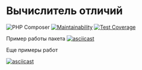 # Вычислитель отличий

![PHP Composer](https://github.com/renakdup/php-project-lvl2/workflows/PHP%20Composer/badge.svg) [![Maintainability](https://api.codeclimate.com/v1/badges/dd4d37c848941f3b800f/maintainability)](https://codeclimate.com/github/renakdup/php-project-lvl2/maintainability) [![Test Coverage](https://api.codeclimate.com/v1/badges/dd4d37c848941f3b800f/test_coverage)](https://codeclimate.com/github/renakdup/php-project-lvl2/test_coverage)

Пример работы пакета
[![asciicast](https://asciinema.org/a/fNK2eS1Pc8DqtutHL2FgImd4x.svg)](https://asciinema.org/a/fNK2eS1Pc8DqtutHL2FgImd4x)

Еще примеры работ

[![asciicast](https://asciinema.org/a/fNK2eS1Pc8DqtutHL2FgImd4x.svg)](https://asciinema.org/a/fNK2eS1Pc8DqtutHL2FgImd4x)